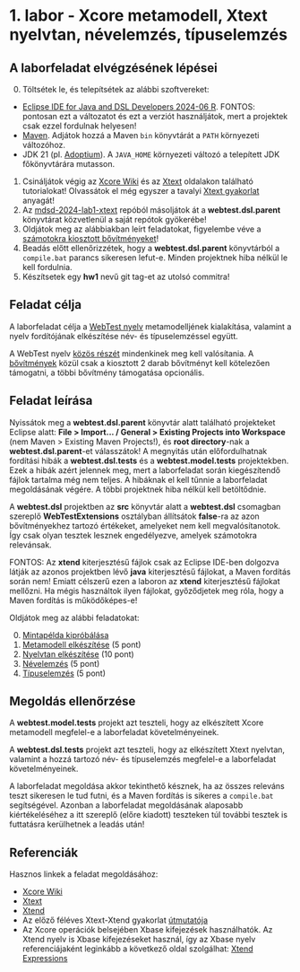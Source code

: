 # 1. labor - Xcore metamodell, Xtext nyelvtan, névelemzés, típuselemzés

## A laborfeladat elvégzésének lépései

0. Töltsétek le, és telepítsétek az alábbi szoftvereket:

* [Eclipse IDE for Java and DSL Developers 2024-06 R](https://www.eclipse.org/downloads/packages/release/2024-06/r/eclipse-ide-java-and-dsl-developers). FONTOS: pontosan ezt a változatot és ezt a verziót használjátok, mert a projektek csak ezzel fordulnak helyesen!
* [Maven](https://maven.apache.org/download.cgi). Adjátok hozzá a Maven `bin` könyvtárát a `PATH` környezeti változóhoz.
* JDK 21 (pl. [Adoptium](https://adoptium.net/)). A `JAVA_HOME` környezeti változó a telepített JDK főkönyvtárára mutasson.

1. Csináljátok végig az [Xcore Wiki](https://wiki.eclipse.org/Xcore) és az [Xtext](https://eclipse.dev/Xtext/documentation/102_domainmodelwalkthrough.html) oldalakon található tutorialokat! Olvassátok el még egyszer a tavalyi [Xtext gyakorlat](images/GY3-Xtext-Utmutato.pdf) anyagát!
2. Az [mdsd-2024-lab1-xtext](https://github.com/MDSDLab/mdsd-2024-lab1-xtext) repóból másoljátok át a **webtest.dsl.parent** könyvtárat közvetlenül a saját repótok gyökerébe!
3. Oldjátok meg az alábbiakban leírt feladatokat, figyelembe véve a [számotokra kiosztott bővítményeket](ExtrasTable2024.md)!
4. Beadás előtt ellenőrizzétek, hogy a **webtest.dsl.parent** könyvtárból a `compile.bat` parancs sikeresen lefut-e. Minden projektnek hiba nélkül le kell fordulnia.
5. Készítsetek egy **hw1** nevű git tag-et az utolsó commitra!

## Feladat célja

A laborfeladat célja a [WebTest nyelv](WebTestLanguageSpecification.md) metamodelljének kialakítása, valamint a nyelv fordítójának elkészítése név- és típuselemzéssel együtt.

A WebTest nyelv [közös részét](WebTestReference.md) mindenkinek meg kell valósítania. A [bővítmények](WebTestReferenceExtra.md) közül csak a kiosztott 2 darab bővítményt kell kötelezően támogatni, a többi bővítmény támogatása opcionális.

## Feladat leírása

Nyissátok meg a **webtest.dsl.parent** könyvtár alatt található projekteket Eclipse alatt: **File > Import... / General > Existing Projects into Workspace** (nem Maven > Existing Maven Projects!), és **root directory**-nak a **webtest.dsl.parent**-et válasszátok! A megnyitás után előfordulhatnak fordítási hibák a **webtest.dsl.tests** és a **webtest.model.tests** projektekben. Ezek a hibák azért jelennek meg, mert a laborfeladat során kiegészítendő fájlok tartalma még nem teljes. A hibáknak el kell tűnnie a laborfeladat megoldásának végére. A többi projektnek hiba nélkül kell betöltődnie.

A **webtest.dsl** projektben az **src** könyvtár alatt a **webtest.dsl** csomagban szereplő **WebTestExtensions** osztályban állítsátok **false**-ra az azon bővítményekhez tartozó értékeket, amelyeket nem kell megvalósítanotok. Így csak olyan tesztek lesznek engedélyezve, amelyek számotokra relevánsak.

FONTOS: Az **xtend** kiterjesztésű fájlok csak az Eclipse IDE-ben dolgozva látják az azonos projektben lévő **java** kiterjesztésű fájlokat, a Maven fordítás során nem! Emiatt célszerű ezen a laboron az **xtend** kiterjesztésű fájlokat mellőzni. Ha mégis használtok ilyen fájlokat, győződjetek meg róla, hogy a Maven fordítás is működőképes-e!

Oldjátok meg az alábbi feladatokat:

0. [Mintapélda kipróbálása](TaskExample.md)
1. [Metamodell elkészítése](TaskMetaModel.md) (5 pont)
2. [Nyelvtan elkészítése](TaskGrammar.md) (10 pont)
3. [Névelemzés](TaskNameAnalysis.md) (5 pont)
4. [Típuselemzés](TaskTypeAnalysis.md) (5 pont)

## Megoldás ellenőrzése

A **webtest.model.tests** projekt azt teszteli, hogy az elkészített Xcore metamodell megfelel-e a laborfeladat követelményeinek.

A **webtest.dsl.tests** projekt azt teszteli, hogy az elkészített Xtext nyelvtan, valamint a hozzá tartozó név- és típuselemzés megfelel-e a laborfeladat követelményeinek.

A laborfeladat megoldása akkor tekinthető késznek, ha az összes releváns teszt sikeresen le tud futni, és a Maven fordítás is sikeres a `compile.bat` segítségével. Azonban a laborfeladat megoldásának alaposabb kiértékeléséhez a itt szereplő (előre kiadott) teszteken túl további tesztek is futtatásra kerülhetnek a leadás után!

## Referenciák

Hasznos linkek a feladat megoldásához:

* [Xcore Wiki](https://wiki.eclipse.org/Xcore)
* [Xtext](https://eclipse.dev/Xtext/documentation/index.html)
* [Xtend](https://eclipse.dev/Xtext/xtend/documentation/index.html)
* Az előző féléves Xtext-Xtend gyakorlat [útmutatója](images/GY3-Xtext-Utmutato.pdf)
* Az Xcore operációk belsejében Xbase kifejezések használhatók. Az Xtend nyelv is Xbase kifejezéseket használ, így az Xbase nyelv referenciájaként leginkább a következő oldal szolgálhat: [Xtend Expressions](https://eclipse.dev/Xtext/xtend/documentation/203_xtend_expressions.html)

